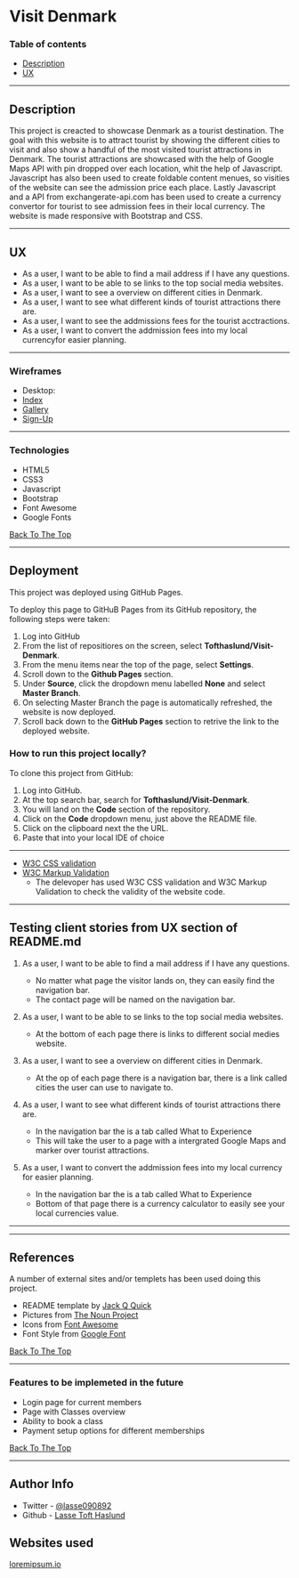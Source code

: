 # Visit Denmark


### Table of contents 

- [Description](#description)
- [UX](#ux)

---
## Description


This project is creacted to showcase Denmark as a tourist destination.
The goal with this website is to attract tourist by showing the different cities to
visit and also show a handful of the most visited tourist attractions in Denmark.
The tourist attractions are showcased with the help of Google Maps API with pin dropped 
over each location, whit the help of Javascript.
Javascript has also been used to create foldable content menues, so visities of the website can
see the admission price each place.
Lastly Javascript and a API from exchangerate-api.com has been used to create a currency convertor 
for tourist to see admission fees in their local currency.
The website is made responsive with Bootstrap and CSS.


---

## UX

- As a user, I want to be able to find a mail address if I have any questions.
- As a user, I want to be able to se links to the top social media websites.
- As a user, I want to see a overview on different cities in Denmark.
- As a user, I want to see what different kinds of tourist attractions there are.
- As a user, I want to see the addmissions fees for the tourist acctractions.
- As a user, I want to convert the addmission fees into my local currencyfor easier planning.

---

### Wireframes
- Desktop:
- [Index](wirerames/desktop/desktop-index.PNG)
- [Gallery](wirerames/desktop/desktop-cities.PNG)
- [Sign-Up](wirerames/desktop/desktop-things.PNG)


---

### Technologies

- HTML5
- CSS3
- Javascript
- Bootstrap
- Font Awesome
- Google Fonts

[Back To The Top](#visit-denmark)

---
## Deployment

This project was deployed using GitHub Pages.

To deploy this page to GitHuB Pages from its GitHub repository, the following steps were taken:

1. Log into GitHub
2. From the list of repositiores on the screen, select **Tofthaslund/Visit-Denmark**.
3. From the menu items near the top of the page, select **Settings**.
4. Scroll down to the **Github Pages** section.
5. Under **Source**, click the dropdown menu labelled **None** and select **Master Branch**.
6. On selecting Master Branch the page is automatically refreshed, the website is now deployed.
7. Scroll back down to the **GitHub Pages** section to retrive the link to the deployed website.

### How to run this project locally?

To clone this project from GitHub:

1. Log into GitHub.
2. At the top search bar, search for **Tofthaslund/Visit-Denmark**.
3. You will land on the **Code** section of the repository.
4. Click on the **Code** dropdown menu, just above the README file.
5. Click on the clipboard next the the URL.
6. Paste that into your local IDE of choice 

---

- [W3C CSS validation](https://jigsaw.w3.org/css-validator/)
- [W3C Markup Validation](https://validator.w3.org/)
  - The delevoper has used W3C CSS validation and W3C Markup Validation to check the validity of the website code.

---

## Testing client stories from UX section of README.md 

1. As a user, I want to be able to find a mail address if I have any questions.

    - No matter what page the visitor lands on, they can easily find the navigation bar.
    - The contact page will be named on the navigation bar.
    

2. As a user, I want to be able to se links to the top social media websites.

    - At the bottom of each page there is links to different social medies website.

3. As a user, I want to see a overview on different cities in Denmark.

    - At the op of each page there is a navigation bar, there is a link called cities the 
    user can use to navigate to.

4. As a user, I want to see what different kinds of tourist attractions there are.

    - In the navigation bar the is a tab called What to Experience
    - This will take the user to a page with a intergrated Google Maps and marker over tourist attractions.


5. As a user, I want to convert the addmission fees into my local currency for easier planning.

    - In the navigation bar the is a tab called What to Experience
    - Bottom of that page there is a currency calculator to easily see your local currencies value.

  ---



---

## References
A number of external sites and/or templets has been used doing this project.

- README template by [Jack Q Quick](https://github.com/jamesqquick) 
- Pictures from [The Noun Project](https://thenounproject.com/)
- Icons from [Font Awesome](https://fontawesome.com/)
- Font Style from [Google Font](https://fonts.google.com/)

[Back To The Top](#Deptford-Gym)

---
### Features to be implemeted in the future

- Login page for current members 
- Page with Classes overview 
- Ability to book a class
- Payment setup options for different memberships 

[Back To The Top](#Deptford-Gym)

---

## Author Info

- Twitter - [@lasse090892](https://twitter.com/lasse090892)
- Github - [Lasse Toft Haslund](https://github.com/Tofthaslund)

## Websites used 
[loremipsum.io](https://loremipsum.io/)